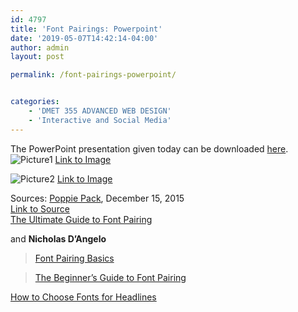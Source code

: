 ```yaml
---
id: 4797
title: 'Font Pairings: Powerpoint'
date: '2019-05-07T14:42:14-04:00'
author: admin
layout: post

permalink: /font-pairings-powerpoint/


categories:
    - 'DMET 355 ADVANCED WEB DESIGN'
    - 'Interactive and Social Media'
---
```


The PowerPoint presentation given today can be downloaded [here](https://www.dropbox.com/s/uwofs8sj7yttjx2/font_pairings.zip?dl=0).
![Picture1](https://image-control-storage.s3.amazonaws.com/blog-images/2017/01/27184616/Picture1-1024x437.png)
[Link to Image](https://image-control-storage.s3.amazonaws.com/blog-images/2017/01/27184616/Picture1.png)

![Picture2](https://image-control-storage.s3.amazonaws.com/blog-images/2017/01/27184613/Picture2-1024x776.jpg)
[Link to Image](https://image-control-storage.s3.amazonaws.com/blog-images/2017/01/27184613/Picture2.jpg)

Sources: [Poppie Pack](https://designschool.canva.com/blog/author/poppie/), December 15, 2015  
[Link to Source](https://designschool.canva.com/blog/author/poppie/)  
[The Ultimate Guide to Font Pairing](https://designschool.canva.com/blog/the-ultimate-guide-to-font-pairing/)

and **Nicholas D’Angelo**

> [Font Pairing Basics](https://www.nuggetofjoy.com/font-pairing-basics/)

> [The Beginner’s Guide to Font Pairing](https://www.nuggetofjoy.com/the-beginners-guide-to-font-pairing/)

[How to Choose Fonts for Headlines](https://www.nuggetofjoy.com/how-to-choose-fonts-for-headlines/)
